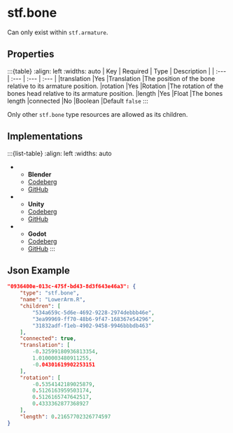 # stf.bone
Can only exist within `stf.armature`.

## Properties
:::{table}
:align: left
:widths: auto
| Key | Required | Type | Description |
| :--- | :--- | :--- | :--- |
|translation |Yes |Translation |The position of the bone relative to its armature position.
|rotation |Yes |Rotation |The rotation of the bones head relative to its armature position.
|length |Yes |Float |The bones length
|connected |No |Boolean |Default `false`
:::

Only other `stf.bone` type resources are allowed as its children.

## Implementations
:::{list-table}
:align: left
:widths: auto
*	- **Blender**
	- [Codeberg](https://codeberg.org/emperorofmars/stf_blender/src/branch/master/stfblender/stf_modules/core/stf_bone/stf_bone.py)
	- [GitHub](https://github.com/emperorofmars/stf_blender/blob/master/stfblender/stf_modules/core/stf_bone/stf_bone.py)
*	- **Unity**
	- [Codeberg](https://codeberg.org/emperorofmars/stf_unity/src/branch/master/Runtime/Modules/Modules_Core/STF_Bone.cs)
	- [GitHub](https://github.com/emperorofmars/stf_unity/blob/master/Runtime/Modules/Modules_Core/STF_Bone.cs)
*	- **Godot**
	- [Codeberg](https://github.com/emperorofmars/stf_godot/blob/master/addons/stf_godot/modules/stf/STF_Bone.gd)
	- [GitHub](https://codeberg.org/emperorofmars/stf_godot/src/branch/master/addons/stf_godot/modules/stf/STF_Bone.gd)
:::


## Json Example
```json
"0936400e-013c-475f-bd43-8d3f643e46a3": {
	"type": "stf.bone",
	"name": "LowerArm.R",
	"children": [
		"534a659c-5d6e-4692-9228-2974debbb46e",
		"3ea99969-ff70-48b6-9f47-168367e54296",
		"31832adf-f1eb-4902-9458-9946bbbdb463"
	],
	"connected": true,
	"translation": [
		-0.32599180936813354,
		1.0100003480911255,
		-0.04301619902253151
	],
	"rotation": [
		-0.5354142189025879,
		0.5126163959503174,
		0.5126165747642517,
		0.4333362877368927
	],
	"length": 0.21657702326774597
}
```
